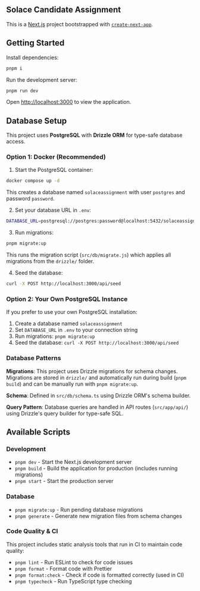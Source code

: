 ## Solace Candidate Assignment

This is a [Next.js](https://nextjs.org/) project bootstrapped with [`create-next-app`](https://github.com/vercel/next.js/tree/canary/packages/create-next-app).

## Getting Started

Install dependencies:

```bash
pnpm i
```

Run the development server:

```bash
pnpm run dev
```

Open [http://localhost:3000](http://localhost:3000) to view the application.

## Database Setup

This project uses **PostgreSQL** with **Drizzle ORM** for type-safe database access.

### Option 1: Docker (Recommended)

1. Start the PostgreSQL container:

```bash
docker compose up -d
```

This creates a database named `solaceassignment` with user `postgres` and password `password`.

2. Set your database URL in `.env`:

```bash
DATABASE_URL=postgresql://postgres:password@localhost:5432/solaceassignment
```

3. Run migrations:

```bash
pnpm migrate:up
```

This runs the migration script (`src/db/migrate.js`) which applies all migrations from the `drizzle/` folder.

4. Seed the database:

```bash
curl -X POST http://localhost:3000/api/seed
```

### Option 2: Your Own PostgreSQL Instance

If you prefer to use your own PostgreSQL installation:

1. Create a database named `solaceassignment`
2. Set `DATABASE_URL` in `.env` to your connection string
3. Run migrations: `pnpm migrate:up`
4. Seed the database: `curl -X POST http://localhost:3000/api/seed`

### Database Patterns

**Migrations**: This project uses Drizzle migrations for schema changes. Migrations are stored in `drizzle/` and automatically run during build (`pnpm build`) and can be manually run with `pnpm migrate:up`.

**Schema**: Defined in `src/db/schema.ts` using Drizzle ORM's schema builder.

**Query Pattern**: Database queries are handled in API routes (`src/app/api/`) using Drizzle's query builder for type-safe SQL.

## Available Scripts

### Development

- `pnpm dev` - Start the Next.js development server
- `pnpm build` - Build the application for production (includes running migrations)
- `pnpm start` - Start the production server

### Database

- `pnpm migrate:up` - Run pending database migrations
- `pnpm generate` - Generate new migration files from schema changes

### Code Quality & CI

This project includes static analysis tools that run in CI to maintain code quality:

- `pnpm lint` - Run ESLint to check for code issues
- `pnpm format` - Format code with Prettier
- `pnpm format:check` - Check if code is formatted correctly (used in CI)
- `pnpm typecheck` - Run TypeScript type checking
